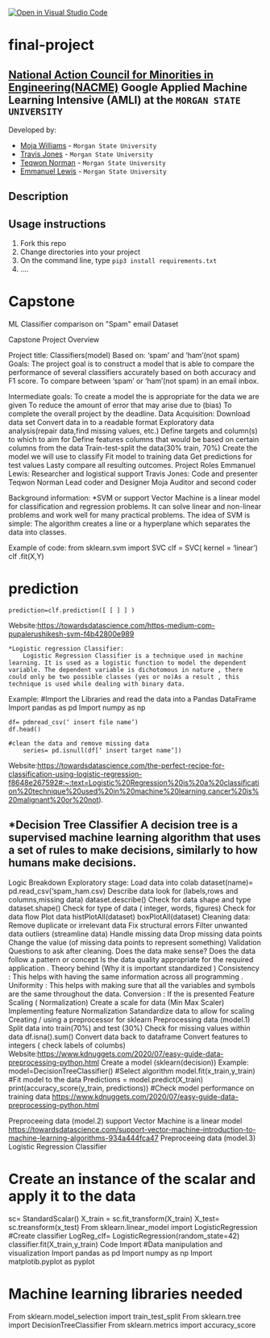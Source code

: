 [![Open in Visual Studio Code](https://classroom.github.com/assets/open-in-vscode-c66648af7eb3fe8bc4f294546bfd86ef473780cde1dea487d3c4ff354943c9ae.svg)](https://classroom.github.com/online_ide?assignment_repo_id=8127866&assignment_repo_type=AssignmentRepo)
<!--
Name of your teams' final project
-->
# final-project
## [National Action Council for Minorities in Engineering(NACME)](https://www.nacme.org) Google Applied Machine Learning Intensive (AMLI) at the `MORGAN STATE UNIVERSITY`

<!--
List all of the members who developed the project and
link to each members respective GitHub profile
-->
Developed by: 
- [Moja Williams](https://github.com/Moja-afk) - `Morgan State University`
- [Travis Jones](https://github.com/TravisJones25) - `Morgan State University` 
- [Teqwon Norman](https://github.com/Teqwon-Norman) - `Morgan State University` 
- [Emmanuel Lewis](https://github.com/Emlew6) - `Morgan State University`

## Description
<!--
Give a short description on what your project accomplishes and what tools is uses. In addition, you can drop screenshots directly into your README file to add them to your README. Take these from your presentations.
-->

## Usage instructions
<!--
Give details on how to install fork and install your project. You can get all of the python dependencies for your project by typing `pip3 freeze requirements.txt` on the system that runs your project. Add the generated `requirements.txt` to this repo.
-->
1. Fork this repo
2. Change directories into your project
3. On the command line, type `pip3 install requirements.txt`
4. ....



# Capstone
ML Classifier comparison on "Spam" email Dataset


Capstone Project Overview

Project title:
	Classifiers(model) 
	Based on: ‘spam’ and ‘ham’(not spam)
Goals:
The project goal is to construct a model that is able to compare the performance of several classifiers accurately based on both accuracy and F1 score.
To compare between ‘spam’ or ‘ham’(not spam) in an email inbox.

Intermediate goals:
To create a model the is appropriate for the data we are given
To reduce the amount of error that may arise due to (bias)
To complete the overall project by the deadline.
Data Acquisition:
Download data set
Convert data in to a readable format
Exploratory data analysis(repair data,find missing values, etc.)
Define targets and column(s) to which to aim for 
Define features columns that would be based on certain columns from the data
Train-test-split the data(30% train, 70%)
Create the model we will use to classify 
Fit model to training data
Get predictions for test values
Lasty compare all resulting outcomes.
Project Roles 
	Emmanuel Lewis: 
Researcher and logistical support
Travis Jones:
	Code and presenter
Teqwon Norman
	Lead coder and Designer
Moja
	Auditor and second coder 

Background information:
	*SVM or support Vector Machine is a linear model for classification and regression problems. It can solve linear and non-linear problems and work well for many practical problems. The idea of SVM is simple: The algorithm creates a line or a hyperplane which separates the data into classes.

Example of code: 
	from  sklearn.svm import SVC
	clf = SVC( kernel = ‘linear’)
	clf .fit(X,Y)
# prediction
	prediction=clf.prediction([ [ ] ] )

Website:https://towardsdatascience.com/https-medium-com-pupalerushikesh-svm-f4b42800e989
 
	*Logistic regression Classifier:
		Logistic Regression Classifier is a technique used in machine learning. It is used as a logistic function to model the dependent variable. The dependent variable is dichotomous in nature , there could only be two possible classes (yes or no)As a result , this technique is used while dealing with binary data.
 
Example:
	#Import the Libraries and read the data into a Pandas DataFrame
	Import pandas as pd
	Import numpy as np
	
	df= pdmread_csv(‘ insert file name’)
	df.head()
	
	#clean the data and remove missing data
		series= pd.isnull(df[‘ insert target name’])
Website:https://towardsdatascience.com/the-perfect-recipe-for-classification-using-logistic-regression-f8648e267592#:~:text=Logistic%20Regression%20is%20a%20classification%20technique%20used%20in%20machine%20learning,cancer%20is%20malignant%20or%20not).

	
*Decision Tree Classifier
A decision tree is a supervised machine learning algorithm that uses a set of rules to make decisions, similarly to how humans make decisions.
------------------
Logic Breakdown
Exploratory stage:
Load data into colab
dataset(name)= pd.read_csv(‘spam_ham.csv)
Describe data look for (labels,rows and columns,missing data)
dataset.describe()
Check for data shape and type
dataset.shape()
Check for type of data ( integer, words, figures)
Check for data flow
Plot data
histPlotAll(dataset)
boxPlotAll(dataset)
Cleaning data:
Remove duplicate or irrelevant data
Fix structural errors
Filter unwanted data outliers (streamline data)
Handle missing data
Drop missing data points
Change the value (of missing data points to represent something)
Validation
Questions to ask after cleaning.
Does the data make sense?
Does the data follow a pattern or concept
Is the data quality appropriate for the required application .
Theory behind (Why it is important standardized )
Consistency : This helps with having the same information across all programming .
Uniformity : This helps with making sure that all the variables and symbols are the same throughout the data.
Conversion : If the is presented 
Feature Scaling ( Normalization)
Create a scale for data (Min Max Scaler)
Implementing feature Normalization
Satandardize data to allow for scaling
Creating / using a preprocessor for sklearn
Preprocessing data (model.1)
Split data into train(70%) and test (30%)
Check for missing values within data 
df.isna().sum()
Convert data back to dataframe 
Convert features to integers ( check labels of columbs)
Website:https://www.kdnuggets.com/2020/07/easy-guide-data-preprocessing-python.html
Create a model (sklearn(decision))
Example: model=DecisionTreeClassifier()
#Select algorithm
model.fit(x_train,y_train)
#Fit model  to the data
Predictions = model.predict(X_train)
print(accuracy_score(y_train, predictions))
#Check model performance on training data
https://www.kdnuggets.com/2020/07/easy-guide-data-preprocessing-python.html

Preproceeing data (model.2)
support Vector Machine is a linear model
https://towardsdatascience.com/support-vector-machine-introduction-to-machine-learning-algorithms-934a444fca47
Preproceeing data (model.3)
Logistic Regression Classifier 
# Create an instance of the scalar and apply it to the data
sc= StandardScalar()
X_train = sc.fit_transform(X_train)
X_test= sc.treansform(x_test)
From sklearn.linear_model import LogisticRegression
#Create classifier
LogReg_clf= LogisticRegression(random_state=42)
classifier.fit(X_train,y_train)
Code Import
#Data manipulation and visualization
Import pandas as pd
Import numpy as np
Import matplotib.pyplot as pyplot
# Machine learning libraries needed
From sklearn.model_selection import train_test_split
From sklearn.tree import DecisionTreeClassifier
From sklearn.metrics import accuracy_score
